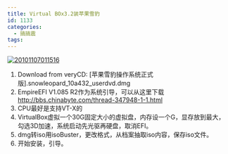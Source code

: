 ```yaml
---
title: Virtual BOx3.2装苹果雪豹
id: 1133
categories:
  - 搞搞震
tags:
---
```


[![](http://www.zhaiduo.com/wp-content/uploads/2010/11/20101107011516.jpg "20101107011516")](http://www.zhaiduo.com/wp-content/uploads/2010/11/20101107011516.jpg)

1.  Download from veryCD: [苹果雪豹操作系统正式版].snowleopard_10a432_userdvd.dmg
2.  EmpireEFI V1.085 R2作为系统引导，可以从这里下载 http://bbs.chinabyte.com/thread-347948-1-1.html
3.  CPU最好是支持VT-X的
4.  VirtualBox虚拟一个30G固定大小的虚拟盘，内存设一个G，显存放到最大，勾选3D加速，系统启动先光驱再硬盘，取消EFI。
5.  dmg转iso用isoBuster，更改格式，从档案抽取iso内容，保存iso文件。
6.  开始安装，引导。